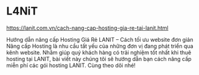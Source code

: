 # L4NiT

https://lanit.com.vn/cach-nang-cap-hosting-gia-re-tai-lanit.html

Hướng dẫn nâng cấp Hosting Giá Rẻ LANIT – Cách tối ưu website đơn giản
Nâng cấp Hosting là nhu cầu tất yếu của những đơn vị đang phát triển qua kênh website. Nhằm giúp quý khách hàng có trải nghiệm tốt nhất khi thuê hosting tại LANIT, bài viết này chúng tôi sẽ hướng dẫn bạn cách nâng cấp miễn phí các gói hosting LANIT. Cùng theo dõi nhé!
